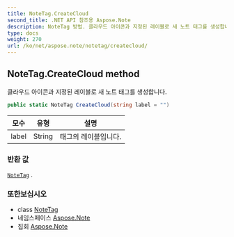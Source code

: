 ```yaml
---
title: NoteTag.CreateCloud
second_title: .NET API 참조용 Aspose.Note
description: NoteTag 방법. 클라우드 아이콘과 지정된 레이블로 새 노트 태그를 생성합니다.
type: docs
weight: 270
url: /ko/net/aspose.note/notetag/createcloud/
---
```

## NoteTag.CreateCloud method

클라우드 아이콘과 지정된 레이블로 새 노트 태그를 생성합니다.

```csharp
public static NoteTag CreateCloud(string label = "")
```

| 모수 | 유형 | 설명 |
| --- | --- | --- |
| label | String | 태그의 레이블입니다. |

### 반환 값

[`NoteTag`](../) .

### 또한보십시오

* class [NoteTag](../)
* 네임스페이스 [Aspose.Note](../../notetag/)
* 집회 [Aspose.Note](../../../)


